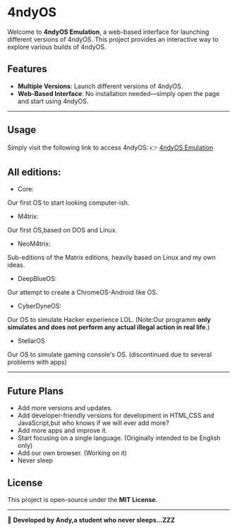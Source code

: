 # 4ndyOS 

Welcome to **4ndyOS Emulation**, a web-based interface for launching different versions of 4ndyOS. This project provides an interactive way to explore various builds of 4ndyOS.
## Features
- **Multiple Versions**: Launch different versions of 4ndyOS.
- **Web-Based Interface**: No installation needed—simply open the page and start using 4ndyOS.
---

## Usage
Simply visit the following link to access 4ndyOS:
👉 [4ndyOS Emulation](https://andy64lol.github.io/4ndyOS.github.io/index.html)

## All editions:
- Core:

Our first OS to start looking computer-ish.

- M4trix:

Our first OS,based on DOS and Linux.

- NeoM4trix:

Sub-editions of the Matrix editions, heavily based on Linux and my own ideas.

- DeepBlueOS:

Our attempt to create a ChromeOS-Android like OS.

- CyberDyneOS:

Our OS to simulate Hacker experience LOL. (Note:Our programm **only simulates and does not perform any actual illegal action in real life**.)

- StellarOS

Our OS to simulate gaming console's OS. (discontinued due to several problems with apps)

---

## Future Plans
- Add more versions and updates.
- Add developer-friendly versions for development in HTML,CSS and JavaScript,but who knows if we will ever add more?
- Add more apps and improve it.
- Start focusing on a single language. (Originally intended to be English only)
- Add our own browser. (Working on it)
- Never sleep


## License
This project is open-source under the **MIT License**.

---

🚀 **Developed by Andy,a student who never sleeps...ZZZ**

